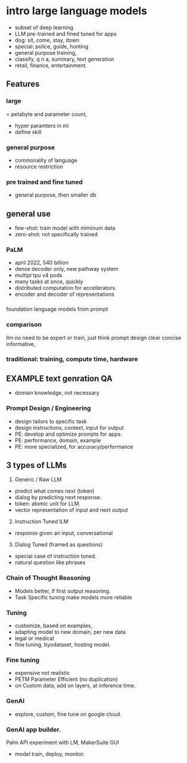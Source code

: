 # intro large language models
- subset of deep learning
- LLM pre-trained and fined tuned for apps
- dog: sit, come, stay, down
- special: police, guide, hunting
- general purpose training, 
- classify, q n a, summary, text generation
- retail, finance, entertainment.
## Features
### large 
= petabyte and parameter count, 
- hyper paramters in ml
- define skill
### general purpose
- commonality of language
- resource restriction
### pre trained and fine tuned
- general purpose, then smaller db
## general use
- few-shot: train model with miminum data
- zero-shot: not specifically trained
### PaLM
- april 2022, 540 billion
- dense decoder only, new pathway system
- multipl tpu v4 pods
- many tasks at once, quickly
- distributed computation for accellerators.
- encoder and decoder of representations
###
foundation language models from prompt
### comparison
llm no need to be expert or train,
just think prompt design
clear concise informative,
### traditional: training, compute time, hardware
## EXAMPLE text genration QA
- domain knowledge, not necessary
### Prompt Design / Engineering
- design tailors to specific task
- design instructions, context, input for output
- PE: develop and optimize prompts for apps.
- PE: performance, domain, example
- PE: more specialized, for accuracy/performance
## 3 types of LLMs
1. Generic / Raw LLM
 - predict what comes next (token)
- dialog by predicting next response.
- token: atomic unit for LLM.
- vector representation of input and next output
2. Instruction Tuned lLM
- response given an input, conversational
3. Dialog Tuned (framed as questions)
- special case of instruction tuned.
- natural question like phrases
### Chain of Thought Reasoning
- Models better, if first output reasoning.
- Task Specific tuning make models more reliable
### Tuning
- customize, based on examples,
- adapting model to new domain, per new data
- legal or medical
- fine tuning, byodataset, hosting model.
### Fine tuning
- expensive not realistic
- PETM Parameter Efficient (no duplication)
- on Custom data, add on layers, at inference time.
### GenAI
- explore, custom, fine tune on google cloud.
### GenAI app builder.
Palm API experiment with LM, MakerSuite GUI
- model train, deploy, monitor.
